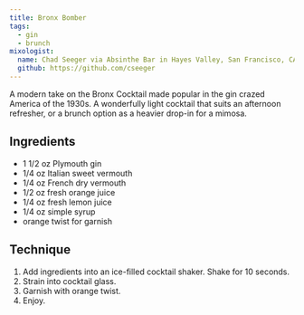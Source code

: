 ```yaml
---
title: Bronx Bomber
tags:
  - gin
  - brunch
mixologist:
  name: Chad Seeger via Absinthe Bar in Hayes Valley, San Francisco, CA
  github: https://github.com/cseeger
---
```


A modern take on the Bronx Cocktail made popular in the gin crazed America of the 1930s. A wonderfully light cocktail that suits an afternoon refresher, or a brunch option as a heavier drop-in for a mimosa.

Ingredients
-----------

* 1 1/2 oz Plymouth gin
* 1/4 oz Italian sweet vermouth
* 1/4 oz French dry vermouth
* 1/2 oz fresh orange juice
* 1/4 oz fresh lemon juice
* 1/4 oz simple syrup
* orange twist for garnish

Technique
-----------

1. Add ingredients into an ice-filled cocktail shaker. Shake for 10 seconds.
2. Strain into cocktail glass.
3. Garnish with orange twist.
4. Enjoy.
